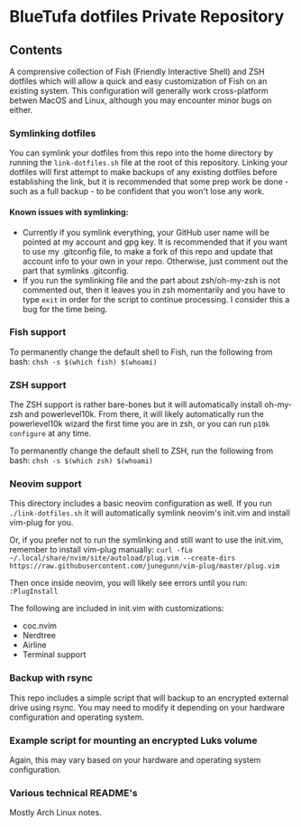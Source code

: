# BlueTufa dotfiles Private Repository
## Contents
A comprensive collection of Fish (Friendly Interactive Shell) and ZSH dotfiles which will allow a quick and easy customization of Fish on an existing system.  This configuration will generally work cross-platform betwen MacOS and Linux, although you may encounter minor bugs on either.  

### Symlinking dotfiles
You can symlink your dotfiles from this repo into the home directory by running the `link-dotfiles.sh` file at the root of this repository.  Linking your dotfiles will first attempt to make backups of any existing dotfiles before establishing the link, but it is recommended that some prep work be done - such as a full backup - to be confident that you won't lose any work.  

#### Known issues with symlinking:
* Currently if you symlink everything, your GitHub user name will be pointed at my account and gpg key.  It is recommended that if you want to use my .gitconfig file, to make a fork of this repo and update that account info to your own in your repo.  Otherwise, just comment out the part that symlinks .gitconfig. 
* If you run the symlinking file and the part about zsh/oh-my-zsh is not commented out, then it leaves you in zsh momentarily and you have to type `exit` in order for the script to continue processing.  I consider this a bug for the time being.


### Fish support
To permanently change the default shell to Fish, run the following from bash:
`chsh -s $(which fish) $(whoami)`

### ZSH support 
The ZSH support is rather bare-bones but it will automatically install oh-my-zsh and powerlevel10k.  From there, it will likely automatically run the powerlevel10k wizard the first time you are in zsh, or you can run `p10k configure` at any time.  

To permanently change the default shell to ZSH, run the following from bash:
`chsh -s $(which zsh) $(whoami)`

### Neovim support
This directory includes a basic neovim configuration as well.  If you run `./link-dotfiles.sh` it will automatically symlink neovim's init.vim and install vim-plug for you.   

Or, if you prefer not to run the symlinking and still want to use the init.vim, remember to install vim-plug manually:
  `curl -fLo ~/.local/share/nvim/site/autoload/plug.vim --create-dirs https://raw.githubusercontent.com/junegunn/vim-plug/master/plug.vim`

Then once inside neovim, you will likely see errors until you run: `:PlugInstall`

The following are included in init.vim with customizations:
* coc.nvim 
* Nerdtree
* Airline
* Terminal support

### Backup with rsync
This repo includes a simple script that will backup to an encrypted external drive using rsync.  You may need to modify it depending on your hardware configuration and operating system.

### Example script for mounting an encrypted Luks volume
Again, this may vary based on your hardware and operating system configuration.

### Various technical README's
Mostly Arch Linux notes.

